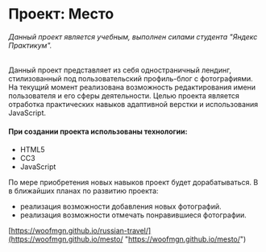 # Проект: Место

###### Данный проект является учебным, выполнен силами студента "Яндекс Практикум".

Данный проект представляет из себя одностраничный лендинг, стилизованный под пользовательский профиль-блог с фотографиями.
На текущий момент реализована возможность редактирования имени пользователя и его сферы деятельности.
Целью проекта является отработка практических навыков адаптивной верстки и использования JavaScript.

#### При создании проекта использованы технологии:
* HTML5
* CC3
* JavaScript

По мере приобретения новых навыков проект будет дорабатываться. В в ближайших планах по развитию проекта:
- реализация возможности добавления новых фотографий.
- реализация возможности отмечать понравившиеся фотографии.

[https://woofmgn.github.io/russian-travel/](https://woofmgn.github.io/mesto/ "https://woofmgn.github.io/mesto/")
